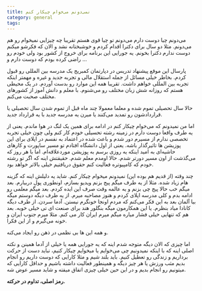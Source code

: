 ```yaml
---
title: نمی‌دونم می‌خوام چیکار کنم 
category: general
tags:  
---
```



می‌دونم چیا دوست دارم
می‌دونم تو چیا قوی هستم 
تقریبا چه چیزایی نمیخوام رو هم می‌دونم. مثلا دو سال برای دکترا اقدام کردم و خوشبختانه نشد و الان که فکرشو میکنم دوست ندارم دکترا بخونم. یه جورایی این برنامه برای خروج از کشور بود ولی خودم رو راضی کرده بودم که دوست دارم و ...

پارسال این موقع پیشنهاد تدریس در دپارتمان کمبریج یک مدرسه بین المللی رو قبول کردم. بخاطر خیلی مسائل از جمله استقلال مالی و تجربه جدید و غیره و مهمتر اینکه تجربه بین المللی خواهم داشت.
تقریبا همه این موارد رو بدست آوردم. در یک محیطی هستم که روزانه شش زبان مختلف رو می‌شنوم. با معلم و دانش آموز از کشورهای مختلف صحبت می‌کنم.

حالا سال تحصیلی تموم شده و معلما معمولا چند ماه قبل از تموم شدن سال تحصیلی یا قراردادشون رو تمدید می‌کنند یا میرن یه مدرسه جدید با یه قرارداد جدید. 

اما من نمیدونم که می‌خوام چیکار کنم در ادامه برای همین یک لنگ در هوا ماندم. یعنی از یه طرف واقعا دوست دارم در زمینه رشته تحسیلی خودم کار کنم ولی چون خیلی تجربه تخصصی ندارم از مسیرم دور شدم و باعث شده در اعتماد به نفسم در اپلای برای این پوزیشن ها تاثیرگذار باشه. یعنی از اول دانشگاه افتادم تو مسیر ساپورت و کارهای حاشیه‌ای به امید اینکه یه روزی برسم به پوزیشن موردعلاقه‌ام. اما با هر روز که می‌گذشت از اون مسیر دورتر شدم. حالا اومدم معلم شدم. 
حقیقتش اینه که اگر تو رشته خودم که کامپیوتره فعالیت کنم حقوق دریافتیم خیلی بالاتر خواهد بود.

چند وقته (از قدیم هم بوده این) نمیدونم میخوام چیکار کنم. شاید یه دلیلش اینه که گزینه هام زیاد شده. مثلا از یه طرف میگم پیج بزنم ویدیو بسازم، اونطوری پول دربیارم. بعد میگم خب حالا پیج چی بزنم و یه عالمه وقت صرف این ایده کردم.
بعد میگم معلمی رو ادامه بدم و کلی مدرسه اپلای کردم و هنوز مصاحبه میرم.
از یه طرف دیگه دوستم میگه بیا آلمان بعد به این فکر می‌کنم که مردم اونجا خونگرم نیستن. آدما سردن. 
از طرف دیگه کانادا میاد بنظرم.
یا این همکارمون میگه بنگلور هند برای صنعت ای تی خیلی خوبه.
بعد هم که تنهایی خیلی فشار میاره میگم میرم ایران کار می کنم. مثلا میرم جنوب ایران و خونه می‌گیرم و از این فکرا. 


و همه این ها بی نظمی در ذهن رو ایجاد می‌کنه. 

اما چیزی که الان دیگه متوجه شدم اینه که یه جورایی همه یا خیلی از آدما همینن و نکته اصلی اینه که با اینکه نمیدونیم چی می‌خوایم یا میخوایم چیکار کنیم، نباید دست از حرکت برداریم و زندگی رو تعطیل کنیم. باید بلند شیم و مثلا کارایی که دوست داریم رو انجام بدیم مثب ورزش یا هر چیز دیگه و همینطور فعالیت داشته باشیم و حداقل کارایی که میتونیم رو انجام بدیم و در این حین خیلی چیزی اتفاق میفته و شاید مسیر عوض شه. 

**رمز اصلی، تداوم در حرکته.**